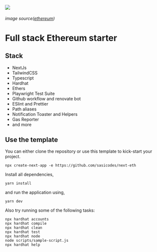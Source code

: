 
![](https://cloudflare-ipfs.com/ipfs/QmX6BtuiAQmjLpbqzyBWxRieR4PxSquCzjuFd3vsr1fAGj)
###### image source([ethereum](https://ethereum.org/))

# Full stack Ethereum starter

## Stack
 - NextJs
 - TailwindCSS
 - Typescript
 - Hardhat
 - Ethers
 - Playwright Test Suite
 - Github workflow and renovate bot
 - ESlint and Prettier
 - Path aliases
 - Notification Toaster and Helpers
 - Gas Reporter
 - and more

## Use the template

You can either clone the repository or use this template to kick-start your project.
```
npx create-next-app -e https://github.com/sasicodes/next-eth
```

Install all dependencies,

```
yarn install
```

and run the application using,

```
yarn dev
```

Also try running some of the following tasks:

```shell
npx hardhat accounts
npx hardhat compile
npx hardhat clean
npx hardhat test
npx hardhat node
node scripts/sample-script.js
npx hardhat help
```
